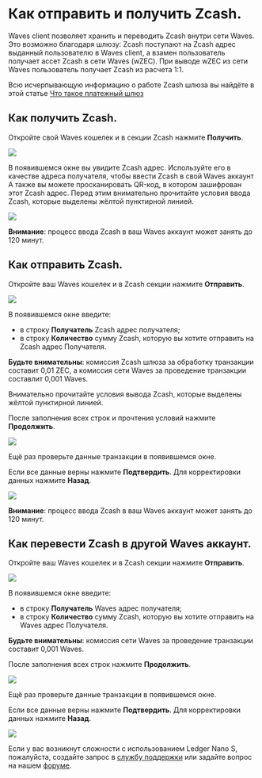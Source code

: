 # **Как отправить и получить Zcash**.

Waves client позволяет хранить и переводить Zcash внутри сети Waves. Это возможно благодаря шлюзу: Zcash поступают на Zcash адрес выданный пользователю в Waves client, а взамен пользователь получает ассет Zcash в сети Waves (wZEC). При выводе wZEC из сети Waves пользователь получает Zcash из расчета 1:1.

Всю исчерпывающую информацию о работе Zcash шлюза вы найдёте в этой статье [Что такое платежный шлюз](/frequently-asked-questions-faq/transfers-and-gateways/payment-gateway.md)

## **Как получить Zcash**.

Откройте свой Waves кошелек и в секции Zcash нажмите **Получить**.

![](/_assets/zcash_transfers_01.png)

В появившемся окне вы увидите Zcash адрес.
Используйте его в качестве адреса получателя, чтобы ввести Zcash в свой Waves аккаунт
А также вы можете просканировать QR-код, в котором зашифрован этот Zcash адрес.
Перед этим внимательно прочитайте условия ввода Zcash, которые выделены жёлтой пунктирной линией.

![](/_assets/zcash_transfers_02.png)

**Внимание**: процесс ввода Zcash в ваш Waves аккаунт может занять до 120 минут.

## **Как отправить Zcash**.

Откройте ваш Waves кошелек и в Zcash секции нажмите **Отправить**.

![](/_assets/zcash_transfers_01.png)

В появившемся окне введите:

- в строку **Получатель** Zcash адрес получателя;
- в строку **Количество** сумму Zcash, которую вы хотите отправить на Zcash адрес Получателя.

**Будьте внимательны**: комиссия Zcash шлюза за обработку транзакции составит 0,01 ZEC, а комиссия сети Waves за проведение транзакции составлит 0,001 Waves.

Внимательно прочитайте условия вывода Zcash, которые выделены жёлтой пунктирной линией.

После заполнения всех строк и прочтения условий нажмите **Продолжить**.

![](/_assets/zcash_transfers_04.png)

Ещё раз проверьте данные транзакции в появившемся окне.

Если все данные верны нажмите **Подтвердить**. Для корректировки данных нажмите **Назад**.

![](/_assets/zcash_transfers_05.png)

**Внимание**: процесс ввода Zcash в ваш Waves аккаунт может занять до 120 минут.

## **Как перевести Zcash в другой Waves аккаунт**.

Откройте ваш Waves кошелек и в Zcash секции нажмите **Отправить**.

![](/_assets/zcash_transfers_01.png)

В появившемся окне введите:

- в строку **Получатель** Waves адрес получателя;
- в строку **Количество** сумму Zcash, которую вы хотите отправить на Waves адрес Получателя.

**Будьте внимательны**: комиссия сети Waves за проведение транзакции составит 0,001 Waves.

После заполнения всех строк нажмите **Продолжить**.

![](/_assets/zcash_transfers_07.png)

Ещё раз проверьте данные транзакции в появившемся окне.

Если все данные верны нажмите **Подтвердить**. Для корректировки данных нажмите **Назад**.

![](/_assets/zcash_transfers_08.png)

Если у вас возникнут сложности с использованием Ledger Nano S, пожалуйста, создайте запрос в [службу поддержки](https://support.wavesplatform.com/) или задайте вопрос на нашем [форуме](https://forum.wavesplatform.com/).

